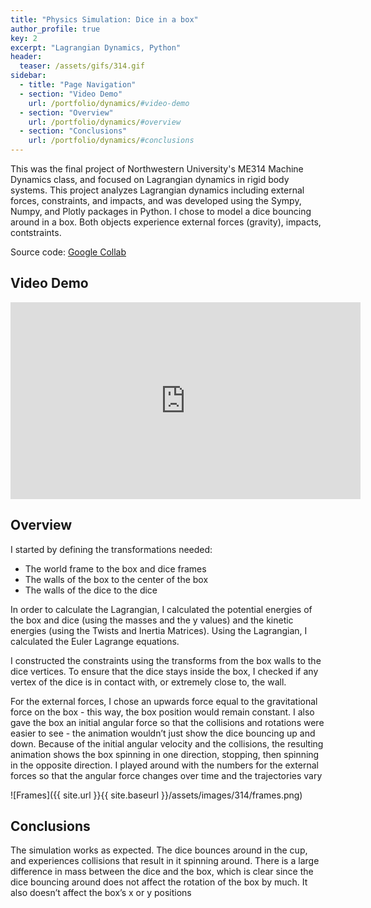 ```yaml
---
title: "Physics Simulation: Dice in a box"
author_profile: true
key: 2
excerpt: "Lagrangian Dynamics, Python"
header:
  teaser: /assets/gifs/314.gif
sidebar:
  - title: "Page Navigation"
  - section: "Video Demo"
    url: /portfolio/dynamics/#video-demo
  - section: "Overview"
    url: /portfolio/dynamics/#overview
  - section: "Conclusions"
    url: /portfolio/dynamics/#conclusions
---
```

This was the final project of Northwestern University's ME314 Machine Dynamics class, and focused on Lagrangian dynamics in rigid body systems. This project analyzes Lagrangian dynamics including external forces, constraints, and impacts, and was developed using the Sympy, Numpy, and Plotly packages in Python. I chose to model a dice bouncing around in a box. Both objects experience external forces (gravity), impacts, contstraints.

Source code: [Google Collab](https://colab.research.google.com/drive/1snZVWA5oejmxH6SrX3FftF-sq9AY6mWj?usp=sharing)

## Video Demo
<iframe width="560" height="315" src="https://www.youtube.com/embed/ccNL8UuHANM?si=e_yVHLBQWFfK-8kY" title="YouTube video player" frameborder="0" allow="accelerometer; autoplay; clipboard-write; encrypted-media; gyroscope; picture-in-picture; web-share" allowfullscreen></iframe>

## Overview
I started by defining the transformations needed: 
* The world frame to the box and dice frames
* The walls of the box to the center of the box
* The walls of the dice to the dice


In order to calculate the Lagrangian, I calculated the potential energies of the box and dice (using the masses and the y values) and the kinetic energies (using the Twists and Inertia Matrices). Using the Lagrangian, I calculated the Euler Lagrange equations.

I constructed the constraints using the transforms from the box walls to the dice vertices. To ensure that the dice stays inside the box, I checked if any vertex of the dice is in contact with, or extremely close to, the wall.

For the external forces, I chose an upwards force equal to the gravitational force on the box - this way, the box position would remain constant. I also gave the box an initial angular force so that the collisions and rotations were easier to see - the animation wouldn’t just show the dice bouncing up and down. Because of the initial angular velocity and the collisions, the resulting animation shows the box spinning in one direction, stopping, then spinning in the opposite direction. I played around with the numbers for the external forces so that the angular force changes over time and the trajectories vary

![Frames]({{ site.url }}{{ site.baseurl }}/assets/images/314/frames.png)

## Conclusions
The simulation works as expected. The dice bounces around in the cup, and experiences collisions that result in it spinning around. There is a large difference in mass between the dice and the box, which is clear since the dice bouncing around does not affect the rotation of the box by much. It also doesn’t affect the box’s x or y positions
